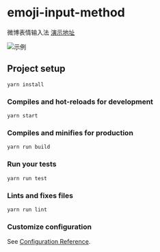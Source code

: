 # emoji-input-method

微博表情输入法 [演示地址](https://brahmachen.github.io/emoji-input-method/dist/#)

![示例](https://brahmachen.github.io/my-image-server/18-12/20181219190601.png)
## Project setup
```
yarn install
```

### Compiles and hot-reloads for development
```
yarn start
```

### Compiles and minifies for production
```
yarn run build
```

### Run your tests
```
yarn run test
```

### Lints and fixes files
```
yarn run lint
```

### Customize configuration
See [Configuration Reference](https://cli.vuejs.org/config/).
